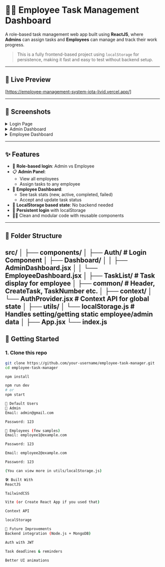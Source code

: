 # 🧑‍💼 Employee Task Management Dashboard

A role-based task management web app built using **ReactJS**, where **Admins** can assign tasks and **Employees** can manage and track their work progress.

> This is a fully frontend-based project using `localStorage` for persistence, making it fast and easy to test without backend setup.

---

## 🔗 Live Preview
[https://employee-management-system-iota-livid.vercel.app/]

---

## 📸 Screenshots

<details>
  <summary>Login Page</summary>
<img width="1920" height="1080" alt="image" src="https://github.com/user-attachments/assets/c18e798a-b72c-42d2-94a9-47296ed3fbd8" />
</details>

<details>
  <summary>Admin Dashboard</summary>
  <img width="1920" height="1080" alt="image" src="https://github.com/user-attachments/assets/17903d69-978b-40b0-b0eb-a95cc75c6d81" />
</details>

<details>
  <summary>Employee Dashboard</summary>
  <img width="1920" height="1080" alt="image" src="https://github.com/user-attachments/assets/dcc50849-c344-41ca-9782-ce836a2bad0f" />
</details>

---

## ✨ Features

- 🔐 **Role-based login**: Admin vs Employee
- 📋 **Admin Panel**:
  - View all employees
  - Assign tasks to any employee
- 👷 **Employee Dashboard**:
  - See task stats (new, active, completed, failed)
  - Accept and update task status
- 💾 **LocalStorage based state**: No backend needed
- 🔁 **Persistent login** with localStorage
- 👨‍💻 Clean and modular code with reusable components

---

## 📂 Folder Structure
src/
│
├── components/
│ ├── Auth/ # Login Component
│ ├── Dashboard/
│ │ ├── AdminDashboard.jsx
│ │ └── EmployeeDashboard.jsx
│ ├── TaskList/ # Task display for employee
│ ├── common/ # Header, CreateTask, TaskNumber etc.
│
├── context/
│ └── AuthProvider.jsx # Context API for global state
│
├── utils/
│ └── localStorage.js # Handles setting/getting static employee/admin data
│
├── App.jsx
└── index.js
---

## 🚀 Getting Started

### 1. Clone this repo

```bash
git clone https://github.com/your-username/employee-task-manager.git
cd employee-task-manager

npm install

npm run dev
# or
npm start

👤 Default Users
🔧 Admin
Email: admin@gmail.com

Password: 123

👷 Employees (few samples)
Email: employee1@example.com

Password: 123

Email: employee2@example.com

Password: 123

(You can view more in utils/localStorage.js)

🛠️ Built With
ReactJS

TailwindCSS

Vite (or Create React App if you used that)

Context API

localStorage

📝 Future Improvements
Backend integration (Node.js + MongoDB)

Auth with JWT

Task deadlines & reminders

Better UI animations
